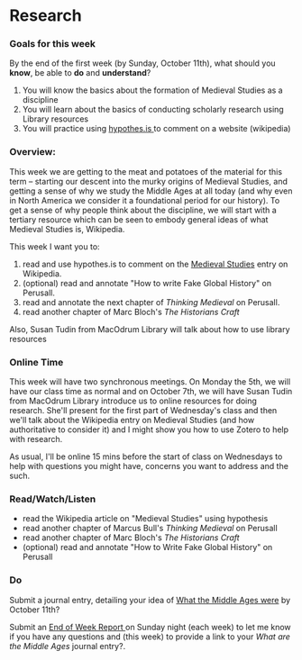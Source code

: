 # Research

### Goals for this week

By the end of the first week (by Sunday, October 11th), what should you **know**, be able to **do** and **understand**?

1. You will know the basics about the formation of Medieval Studies as a discipline
2. You will learn about the basics of conducting scholarly research using Library resources
3. You will practice using [hypothes.is ](../course-info/digital-tools/hypothes.is/)to comment on a website (wikipedia)

### Overview:

This week we are getting to the meat and potatoes of the material for this term – starting our descent into the murky origins of Medieval Studies, and getting a sense of why we study the Middle Ages at all today (and why even in North America we consider it a foundational period for our history). To get a sense of why people think about the discipline, we will start with a tertiary resource which can be seen to embody general ideas of what Medieval Studies is, Wikipedia.&#x20;

This week I want you to:&#x20;

1. read and use hypothes.is to comment on the [Medieval Studies](https://en.wikipedia.org/wiki/Medieval\_studies) entry on Wikipedia.
2. (optional) read and annotate "How to write Fake Global History" on Perusall.&#x20;
3. read and annotate the next chapter of _Thinking Medieval_ on Perusall.
4. read another chapter of Marc Bloch's _The Historians Craft_

Also, Susan Tudin from MacOdrum Library will talk about how to use library resources

### **Online Time**

This week will have two synchronous meetings. On Monday the 5th, we will have our class time as normal and on October 7th, we will have Susan Tudin from MacOdrum Library introduce us to online resources for doing research. She'll present for the first part of Wednesday's class and then we'll talk about the Wikipedia entry on Medieval Studies (and how authoritative to consider it) and I might show you how to use Zotero to help with research.&#x20;

As usual, I'll be online 15 mins before the start of class on Wednesdays to help with questions you might have, concerns you want to address and the such.&#x20;

### Read/Watch/Listen

* read the Wikipedia article on "Medieval Studies" using hypothesis
* read another chapter of Marcus Bull's _Thinking Medieval_ on Perusall
* read another chapter of Marc Bloch's _The Historians Craft_
* (optional) read and annotate "How to Write Fake Global History" on Perusall

### Do

Submit a journal entry, detailing your idea of [What the Middle Ages were](../course-info/syllabus/coursework/reflections/2.-obsidian-notes/what-do-i-think-about-the-middle-ages.md) by October 11th?

Submit an [End of Week Report ](https://forms.office.com/Pages/ResponsePage.aspx?id=lRjZagbeXki8UfzhJsyFMHYe4bjIkPJLpePMoYTjyCNUQlY3V0pYOVJPQVMzVDJXR05OWjBHT01YQy4u)on Sunday night (each week) to let me know if you have any questions and (this week) to provide a link to your _What are the Middle Ages_ journal entry?.
